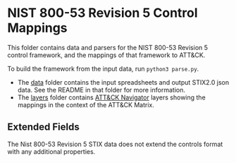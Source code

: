 # NIST 800-53 Revision 5 Control Mappings

This folder contains data and parsers for the NIST 800-53 Revision 5 control framework, and the mappings of that framework to ATT&CK.

To build the framework from the input data, run `python3 parse.py`.

- The [data](data) folder contains the input spreadsheets and output STIX2.0 json data. See the README in that folder for more information.
- The [layers](layers) folder contains [ATT&CK Navigator](https://github.com/mitre-attack/attack-navigator) layers showing the mappings in the context of the ATT&CK Matrix.

## Extended Fields

The Nist 800-53 Revision 5 STIX data does not extend the controls format with any additional properties.
